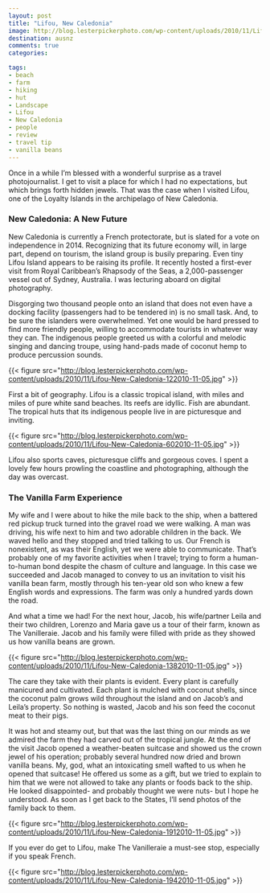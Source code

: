 ```yaml
---
layout: post
title: "Lifou, New Caledonia"
image: http://blog.lesterpickerphoto.com/wp-content/uploads/2010/11/Lifou-New-Caledonia-1152010-11-05.jpg
destination: ausnz
comments: true
categories:

tags:
- beach
- farm
- hiking
- hut
- Landscape
- Lifou
- New Caledonia
- people
- review
- travel tip
- vanilla beans
---
```

Once in a while I’m blessed with a wonderful surprise as a travel photojournalist. I get to visit a place for which I had no expectations, but which brings forth hidden jewels. That was the case when I visited Lifou, one of the Loyalty Islands in the archipelago of New Caledonia.

<h3>New Caledonia: A New Future</h3>
New Caledonia is currently a French protectorate, but is slated for a vote on independence in 2014. Recognizing that its future economy will, in large part, depend on tourism, the island group is busily preparing. Even tiny Lifou Island appears to be raising its profile. It recently hosted a first-ever visit from Royal Caribbean’s Rhapsody of the Seas, a 2,000-passenger vessel out of Sydney, Australia. I was lecturing aboard on digital photography.

Disgorging two thousand people onto an island that does not even have a docking facility (passengers had to be tendered in) is no small task. And, to be sure the islanders were overwhelmed. Yet one would be hard pressed to find more friendly people, willing to accommodate tourists in whatever way they can. The indigenous people greeted us with a colorful and melodic singing and dancing troupe, using hand-pads made of coconut hemp to produce percussion sounds.

{{< figure src="http://blog.lesterpickerphoto.com/wp-content/uploads/2010/11/Lifou-New-Caledonia-122010-11-05.jpg" >}}

First a bit of geography. Lifou is a classic tropical island, with miles and miles of pure white sand beaches. Its reefs are idyllic. Fish are abundant. The tropical huts that its indigenous people live in are picturesque and inviting.

{{< figure src="http://blog.lesterpickerphoto.com/wp-content/uploads/2010/11/Lifou-New-Caledonia-602010-11-05.jpg" >}}

Lifou also sports caves, picturesque cliffs and gorgeous coves. I spent a lovely few hours prowling the coastline and photographing, although the day was overcast.

<h3>The Vanilla Farm Experience</h3>
My wife and I were about to hike the mile back to the ship, when a battered red pickup truck turned into the gravel road we were walking. A man was driving, his wife next to him and two adorable children in the back. We waved hello and they stopped and tried talking to us. Our French is nonexistent, as was their English, yet we were able to communicate. That’s probably one of my favorite activities when I travel; trying to form a human-to-human bond despite the chasm of culture and language. In this case we succeeded and Jacob managed to convey to us an invitation to visit his vanilla bean farm, mostly through his ten-year old son who knew a few English words and expressions. The farm was only a hundred yards down the road.

And what a time we had! For the next hour, Jacob, his wife/partner Leila and their two children, Lorenzo and Maria gave us a tour of their farm, known as The Vanilleraie. Jacob and his family were filled with pride as they showed us how vanilla beans are grown.

{{< figure src="http://blog.lesterpickerphoto.com/wp-content/uploads/2010/11/Lifou-New-Caledonia-1382010-11-05.jpg" >}}

The care they take with their plants is evident. Every plant is carefully manicured and cultivated. Each plant is mulched with coconut shells, since the coconut palm grows wild throughout the island and on Jacob’s and Leila’s property. So nothing is wasted, Jacob and his son feed the coconut meat to their pigs.

It was hot and steamy out, but that was the last thing on our minds as we admired the farm they had carved out of the tropical jungle. At the end of the visit Jacob opened a weather-beaten suitcase and showed us the crown jewel of his operation; probably several hundred now dried and brown vanilla beans. My, god, what an intoxicating smell wafted to us when he opened that suitcase! He offered us some as a gift, but we tried to explain to him that we were not allowed to take any plants or foods back to the ship. He looked disappointed- and probably thought we were nuts- but I hope he understood. As soon as I get back to the States, I’ll send photos of the family back to them.

{{< figure src="http://blog.lesterpickerphoto.com/wp-content/uploads/2010/11/Lifou-New-Caledonia-1912010-11-05.jpg" >}}

If you ever do get to Lifou, make The Vanilleraie a must-see stop, especially if you speak French.

{{< figure src="http://blog.lesterpickerphoto.com/wp-content/uploads/2010/11/Lifou-New-Caledonia-1942010-11-05.jpg" >}}
